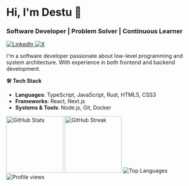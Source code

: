 # Hi, I'm Destu 👋
### Software Developer | Problem Solver | Continuous Learner

<a href="https://linkedin.com/in/destucikal" target="_blank">
  <img src="https://img.shields.io/badge/LinkedIn-0077B5?style=flat&logo=linkedin&logoColor=white" alt="LinkedIn"/>
</a>
<a href="https://x.com/elosalmon" target="_blank">
  <img src="https://img.shields.io/badge/X-000000?style=flat&logo=x&logoColor=white" alt="X"/>
</a>

I'm a software developer passionate about low-level programming and system architecture. With experience in both frontend and backend development.

**🛠️ Tech Stack**
- **Languages**: TypeScript, JavaScript, Rust, HTML5, CSS3
- **Frameworks**: React, Next.js
- **Systems & Tools**: Node.js, Git, Docker

<img height="150em" src="https://github-readme-stats.vercel.app/api?username=destucr&show_icons=true&theme=tokyonight&hide_title=true&count_private=true&hide_border=true&bg_color=0D1117" alt="GitHub Stats"/>
<img height="150em" src="https://github-readme-streak-stats.herokuapp.com/?user=destucr&theme=tokyonight&hide_border=true&background=0D1117" alt="GitHub Streak"/>

<img src="https://github-readme-stats.vercel.app/api/top-langs/?username=destucr&layout=compact&theme=tokyonight&hide_border=true&bg_color=0D1117" alt="Top Languages"/>

<img src="https://komarev.com/ghpvc/?username=destucr&label=Profile%20views&color=5034ED&style=flat" alt="Profile views"/>
